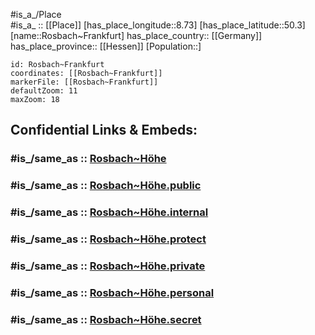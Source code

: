 ﻿---
confidential: public
isDeleted: false
location:
- 50.3
- 8.73
mapmarker: city
mapzoom:
- 7
- 12
SpocWebEntityId: 33762
tags:
- geo/City
type: City
---

#is_a_/Place  
#is_a_ :: [[Place]] 
[has_place_longitude::8.73] 
[has_place_latitude::50.3] 
[name::Rosbach~Frankfurt] 
has_place_country:: [[Germany]]  
has_place_province:: [[Hessen]] 
[Population::] 



```leaflet
id: Rosbach~Frankfurt
coordinates: [[Rosbach~Frankfurt]] 
markerFile: [[Rosbach~Frankfurt]] 
defaultZoom: 11 
maxZoom: 18
```


## Confidential Links & Embeds: 

### #is_/same_as :: [Rosbach~Höhe](/_Standards/Earth/Continent/Europe/Europe~Central/Germany/Germany~West/Hessen/counties~Hessen/Wetteraukreis/cities~Wetteraukreis/Rosbach~Höhe.md) 

### #is_/same_as :: [Rosbach~Höhe.public](/_public/Earth/Continent/Europe/Europe~Central/Germany/Germany~West/Hessen/counties~Hessen/Wetteraukreis/cities~Wetteraukreis/Rosbach~Höhe.public.md) 

### #is_/same_as :: [Rosbach~Höhe.internal](/_internal/Earth/Continent/Europe/Europe~Central/Germany/Germany~West/Hessen/counties~Hessen/Wetteraukreis/cities~Wetteraukreis/Rosbach~Höhe.internal.md) 

### #is_/same_as :: [Rosbach~Höhe.protect](/_protect/Earth/Continent/Europe/Europe~Central/Germany/Germany~West/Hessen/counties~Hessen/Wetteraukreis/cities~Wetteraukreis/Rosbach~Höhe.protect.md) 

### #is_/same_as :: [Rosbach~Höhe.private](/_private/Earth/Continent/Europe/Europe~Central/Germany/Germany~West/Hessen/counties~Hessen/Wetteraukreis/cities~Wetteraukreis/Rosbach~Höhe.private.md) 

### #is_/same_as :: [Rosbach~Höhe.personal](/_personal/Earth/Continent/Europe/Europe~Central/Germany/Germany~West/Hessen/counties~Hessen/Wetteraukreis/cities~Wetteraukreis/Rosbach~Höhe.personal.md) 

### #is_/same_as :: [Rosbach~Höhe.secret](/_secret/Earth/Continent/Europe/Europe~Central/Germany/Germany~West/Hessen/counties~Hessen/Wetteraukreis/cities~Wetteraukreis/Rosbach~Höhe.secret.md)

